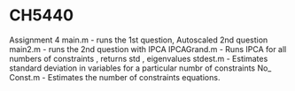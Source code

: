 # CH5440
Assignment 4
main.m - runs the 1st question, Autoscaled 2nd question
main2.m - runs the 2nd question with IPCA
IPCAGrand.m - Runs IPCA for all numbers of constraints , returns std , eigenvalues
stdest.m - Estimates standard deviation in variables for a particular numbr of constraints
No_	Const.m - Estimates the number of constraints equations.
